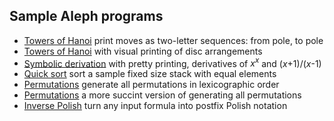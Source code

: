 ## Sample Aleph programs

* [Towers of Hanoi](ex1.ale) print moves as two-letter sequences: from pole, to pole
* [Towers of Hanoi](ex2.ale) with visual printing of disc arrangements
* [Symbolic derivation](ex3.ale) with pretty printing, derivatives of <i>x<sup>x</sup></i> and (<i>x</i>+1)/(<i>x</i>-1)
* [Quick sort](ex4.ale) sort a sample fixed size stack with equal elements
* [Permutations](ex5.ale) generate all permutations in lexicographic order
* [Permutations](ex6.ale) a more succint version of generating all permutations
* [Inverse Polish](ex7.ale) turn any input formula into postfix Polish notation
